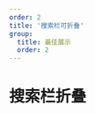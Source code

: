 ```yaml
---
order: 2
title: '搜索栏可折叠'
group: 
  title: 最佳展示
  order: 2
---
```

# 搜索栏折叠
<code src='./demo/collapsed.tsx'></code>

